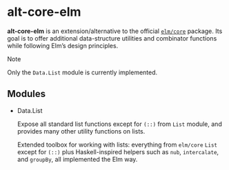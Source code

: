 # alt-core-elm

**alt-core-elm** is an extension/alternative to the official
[`elm/core`](https://package.elm-lang.org/packages/elm/core/1.0.5/) package.
Its goal is to offer additional data-structure utilities and
combinator functions while following Elm’s design principles.

> [!NOTE]
> Only the `Data.List` module is currently implemented.

## Modules

- Data.List

    Expose all standard list functions except for `(::)` from `List` module,
    and provides many other utility functions on lists.

    Extended toolbox for working with lists: everything from `elm/core`
	`List` except for `(::)` plus Haskell-inspired helpers such as
	`nub`, `intercalate`, and `groupBy`, all implemented the Elm way.


